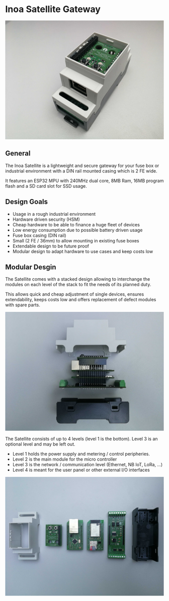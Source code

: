 # Inoa Satellite Gateway

![Satellite Gateway](assets/images/satellite.jpg)

## General

The Inoa Satellite is a lightweight and secure gateway for your fuse box or industrial environment with a DIN rail mounted casing which is 2 FE wide.

It features an ESP32 MPU with 240MHz dual core, 8MB Ram, 16MB program flash and a SD card slot for SSD usage.

## Design Goals

* Usage in a rough industrial environment
* Hardware driven security (HSM)
* Cheap hardware to be able to finance a huge fleet of devices
* Low energy consumption due to possible battery driven usage
* Fuse box casing (DIN rail)
* Small (2 FE / 36mm) to allow mounting in existing fuse boxes
* Extendable design to be future proof
* Modular design to adapt hardware to use cases and keep costs low

## Modular Desgin

The Satellite comes with a stacked design allowing to interchange the modules on each level of the stack to fit the needs of its planned duty.

This allows quick and cheap adjustment of single devices, ensures extendability, keeps costs low and offers replacement of defect modules with spare parts.

![Satellite Module Layers](assets/images/satellite_layers_side.jpg)

The Satellite consists of up to 4 levels (level 1 is the bottom). Level 3 is an optional level and may be left out.

* Level 1 holds the power supply and metering / control peripheries.
* Level 2 is the main module for the micro controller
* Level 3 is the network / communication level (Ethernet, NB IoT, LoRa, ...)
* Level 4 is meant for the user panel or other external I/O interfaces

![Satellite Module Layers](assets/images/satellite_layers_top.jpg)